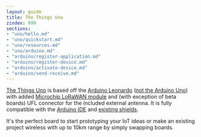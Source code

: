 ```yaml
---
layout: guide
title: The Things Uno
zindex: 999
sections:
- "uno/hello.md"
- "uno/quickstart.md"
- "uno/resources.md"
- "uno/arduino.md"
- "arduino/register-application.md"
- "arduino/register-device.md"
- "arduino/activate-device.md"
- "arduino/send-receive.md"
---
```


<a href="https://shop.thethingsnetwork.com/index.php/product/the-things-uno/" target="_blank">The Things Uno</a> is based off the [Arduino Leonardo](https://www.arduino.cc/en/Guide/ArduinoLeonardoMicro) ([not the Arduino Uno](https://www.arduino.cc/en/Guide/ArduinoLeonardoMicro#toc9)) with added [Microchip LoRaWAN module](http://www.microchip.com/design-centers/wireless-connectivity/embedded-wireless/lora-technology) and (with exception of beta boards) UFL connector for the included external antenna. It is fully compatible with the [Arduino IDE](https://www.arduino.cc/en/Main/Software) and [existing shields](http://shieldlist.org/).

It's the perfect board to start prototyping your IoT ideas or make an existing project wireless with up to 10km range by simply swapping boards.